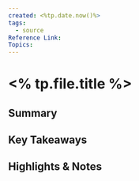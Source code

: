 ```yaml
---
created: <%tp.date.now()%>
tags:
  - source
Reference Link: 
Topics:
---
```

# <% tp.file.title %>

## Summary

## Key Takeaways

## Highlights & Notes

